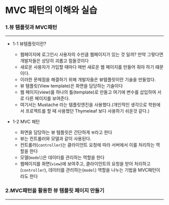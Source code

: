 # MVC 패턴의 이해와 실습
### 1.뷰 템플릿과 MVC패턴
----------------------------------------------------
* 1-1 뷰템플릿이란?

  * 웹페이지에 로그인시 사용자의 수만큼 웹페이지가 있는 것 일까? 만약 그렇다면 개발자들은 상당히 괴롭고 힘들것이다
  * 새로운 사용자가 가입할 때마다 매번 새로운 웹 페이지를 만들어 줘야 하기 떄문이다.
  * 이러한 문제점을 해결하기 위해 개발자들은 뷰템플릿이란 기술을 만들었다.
  * 뷰 템플릿(View template)은 화면을 담당하는 기술이다
  * 웹 페이지(view)를 하나의 틀(template)로 만들고 여기에 변수를 삽입하여 서로 다른 페이지를 보여준다.
  * 여기서는 Mustache 라는 템플릿엔진을 사용했다.(개인적인 생각으로 학원에서 프로젝트를 할 때 사용했던 Thymeleaf 보다 사용하기 쉬운것 같다.)

* 1-2 MVC 패턴

  * 화면을 담당하는 뷰 템플릿은 간단하게 `뷰`라고 한다
  * 뷰는 컨트롤러와 모델과 같이 사용된다.
  * 컨트롤러(`controller`)는 클라이언트 요청에 따라 서버에서 이를 처리하는 역할을 한다
  * 모델(`model`)은 데이터를 관리하는 역할을 한다
  * 웹페이지를 화면(`view`)에 보여주고, 클라이언트의 요청을 받아 처리하고(`controller`), 데이터를 관리하는(`model`) 역할을 나누는  기법을 MVC패턴이라도 한다

### 2.MVC패턴을 활용한 뷰 템플릿 페이지 만들기
---------------------------------------------------




